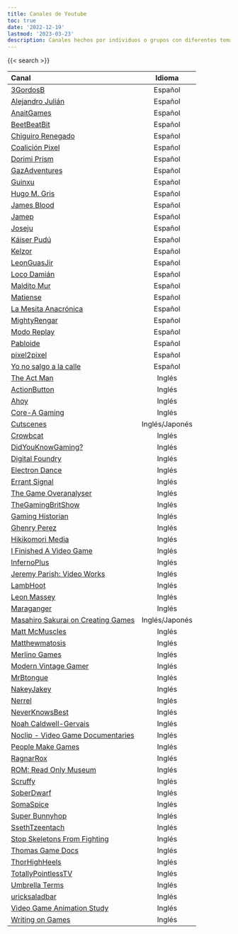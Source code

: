 ```yaml
---
title: Canales de Youtube
toc: true
date: '2022-12-19'
lastmod: '2023-03-23'
description: Canales hechos por individuos o grupos con diferentes temas que compartir.
---
```

{{< search >}}

|Canal                                                  										| Idioma |
|:------------------------------------------------------										|:------:|
|[3GordosB](https://www.youtube.com/@3GordosB)			 										|Español|
|[Alejandro Julián](https://www.youtube.com/user/AlejandroJSL)									|Español|
|[AnaitGames](https://www.youtube.com/@anaitgames)												|Español|
|[BeetBeatBit](https://www.youtube.com/channel/UCvVOxuJqDgGkL683uvkOCGg)						|Español|
|[Chiguiro Renegado](https://www.youtube.com/c/ChiguiroRenegado)								|Español|
|[Coalición Pixel](https://www.youtube.com/channel/UChn7IS0X7C7_IvCDym_P90A)					|Español|
|[Dorimi Prism](https://www.youtube.com/@TrapnestShinigami)										|Español|
|[GazAdventures](https://www.youtube.com/@GazAdventures)										|Español|
|[Guinxu](https://www.youtube.com/c/Guinxu)														|Español|
|[Hugo M. Gris](https://www.youtube.com/channel/UCaLz_puKCmed5kEkuJzSgpA)						|Español|
|[James Blood](https://www.youtube.com/c/JamesBlood45)											|Español|
|[Jamep](https://www.youtube.com/channel/UCQZpHLb_lQK6ShUFIoZ0zgw)								|Español|
|[Joseju](https://www.youtube.com/channel/UCzDI_VuYb14FLu9f8uXOeSA)								|Español|
|[Káiser Pudú](https://www.youtube.com/@KaiserPudu)												|Español|
|[Kelzor](https://www.youtube.com/channel/UCteAOKffwKZlPlZTXlzwKmQ)								|Español|
|[LeonGuasJir](https://www.youtube.com/user/LeonGuasJir)										|Español|
|[Loco Damián](https://www.youtube.com/user/supermordecai68)									|Español|
|[Maldito Mur](https://www.youtube.com/channel/UCOpVuDFNo_ttOh7KwE7bOuw)						|Español|
|[Matiense](https://www.youtube.com/channel/UCGyyyeo7J8wAbj_P9a1xbLg)							|Español|
|[La Mesita Anacrónica](https://www.youtube.com/c/LaMesitaAnacr%C3%B3nica)						|Español|
|[MightyRengar](https://www.youtube.com/c/MightyRengarrr)										|Español|
|[Modo Replay](https://www.youtube.com/@ModoReplay1)											|Español|
|[Pabloide](https://www.youtube.com/channel/UCgQ7_cgUWWTi4oQCAlezj1A)							|Español|
|[pixel2pixel](https://www.youtube.com/user/pixel2pixel)										|Español|
|[Yo no salgo a la calle](https://www.youtube.com/@El_Rafa)										|Español|
|[The Act Man](https://www.youtube.com/@TheActMan)												|Inglés|
|[ActionButton](https://www.youtube.com/c/ActionButton) 										|Inglés|
|[Ahoy](https://www.youtube.com/user/XboxAhoy)          										|Inglés|
|[Core-A Gaming](https://www.youtube.com/c/CoreAGaming)											|Inglés|
|[Cutscenes](https://www.youtube.com/channel/UC1LbVYK0KwVrX9ke3i0tpfQ)							|Inglés/Japonés|
|[Crowbcat](https://www.youtube.com/@crowbcat)													|Inglés|
|[DidYouKnowGaming?](https://www.youtube.com/@DYKGaming)										|Inglés|
|[Digital Foundry](https://www.youtube.com/@DigitalFoundry)										|Inglés|
|[Electron Dance](https://www.youtube.com/@Electrondance)										|Inglés|
|[Errant Signal](https://www.youtube.com/user/Campster)											|Inglés|
|[The Game Overanalyser](https://www.youtube.com/channel/UCZMF14eNxvuReRTceX_mbqQ)				|Inglés|
|[TheGamingBritShow](https://www.youtube.com/user/TheGamingBritShow)							|Inglés|
|[Gaming Historian](https://www.youtube.com/user/mcfrosticles)									|Inglés|
|[Ghenry Perez](https://www.youtube.com/user/GhenryPerez)										|Inglés|
|[Hikikomori Media](https://www.youtube.com/user/SendMeYourScripts)								|Inglés|
|[I Finished A Video Game](https://www.youtube.com/@IFinishedAVideoGame)						|Inglés|
|[InfernoPlus](https://www.youtube.com/user/dmtinfernocide)										|Inglés|
|[Jeremy Parish: Video Works](https://www.youtube.com/c/JeremyParish)							|Inglés|
|[LambHoot](https://www.youtube.com/user/LambHoot)												|Inglés|
|[Leon Massey](https://www.youtube.com/user/MeowsyOnEUW)										|Inglés|
|[Maraganger](https://www.youtube.com/@maraganger)												|Inglés|
|[Masahiro Sakurai on Creating Games](https://www.youtube.com/channel/UCv1DvRY5PyHHt3KN9ghunuw)	|Inglés/Japonés|
|[Matt McMuscles](https://www.youtube.com/@MattMcMuscles)										|Inglés|
|[Matthewmatosis](https://www.youtube.com/user/Matthewmatosis)									|Inglés|
|[Merlino Games](https://www.youtube.com/@Merlino_Games)										|Inglés|
|[Modern Vintage Gamer](https://www.youtube.com/c/ModernVintageGamer)							|Inglés|
|[MrBtongue](https://www.youtube.com/@MrBtongue)												|Inglés|
|[NakeyJakey](https://www.youtube.com/@NakeyJakey)												|Inglés|
|[Nerrel](https://www.youtube.com/channel/UCZKyj7wDE51SMbkrRBT6SdA)								|Inglés|
|[NeverKnowsBest](https://www.youtube.com/channel/UC1fKT0wuhchtclPqpdWEnHw)						|Inglés|
|[Noah Caldwell-Gervais](https://www.youtube.com/user/broadcaststsatic)							|Inglés|
|[Noclip - Video Game Documentaries](https://www.youtube.com/channel/UC0fDG3byEcMtbOqPMymDNbw)	|Inglés|
|[People Make Games](https://www.youtube.com/c/PeopleMakeGames)									|Inglés|
|[RagnarRox](https://www.youtube.com/user/RagnarRoxShow)										|Inglés|
|[ROM: Read Only Museum](https://www.youtube.com/channel/UC5FcNtu_P4t7IkU_Izh7cVQ)				|Inglés|
|[Scruffy](https://www.youtube.com/@ScruffyMusic)												|Inglés|
|[SoberDwarf](https://www.youtube.com/channel/UCs595r4A30fYDOd7AzTAgbw)							|Inglés|
|[SomaSpice](https://www.youtube.com/channel/UCUEpVC_Ia7fYhy426DvezSQ)							|Inglés|
|[Super Bunnyhop](https://www.youtube.com/c/bunnyhopshow)										|Inglés|
|[SsethTzeentach](https://www.youtube.com/c/SsethTzeentach)										|Inglés|
|[Stop Skeletons From Fighting](https://www.youtube.com/c/StopSkeletonsFromFighting)			|Inglés|
|[Thomas Game Docs](https://www.youtube.com/@ThomasGameDocs)									|Inglés|
|[ThorHighHeels](https://www.youtube.com/user/ThorHighHeels)									|Inglés|
|[TotallyPointlessTV](https://www.youtube.com/@TotallyPointlessTV)								|Inglés|
|[Umbrella Terms](https://www.youtube.com/@UmbrellaTerms)										|Inglés|
|[uricksaladbar](https://www.youtube.com/@uricksaladbar)										|Inglés|
|[Video Game Animation Study](https://www.youtube.com/@VideoGameAnimationStudy)					|Inglés|
|[Writing on Games](https://www.youtube.com/@WritingOnGames)									|Inglés|
